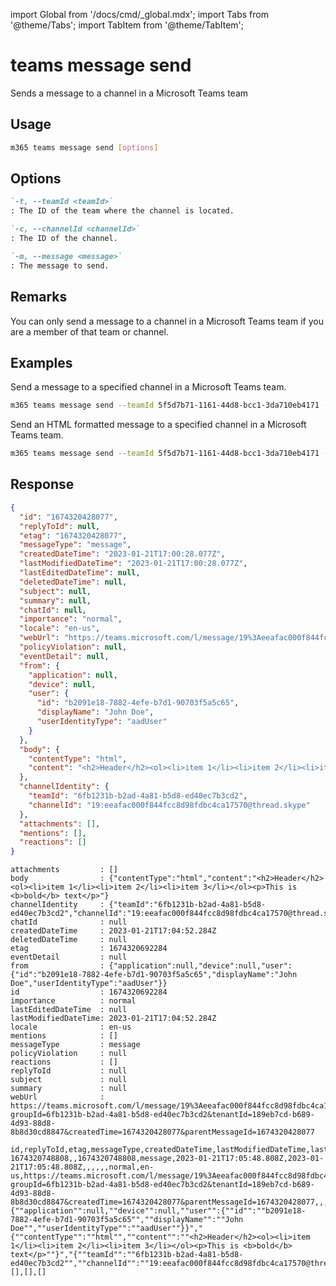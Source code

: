 <!-- DISCLAIMER: All secrets, passwords, and sensitive values in this document are examples only and not real credentials. -->
import Global from '/docs/cmd/_global.mdx';
import Tabs from '@theme/Tabs';
import TabItem from '@theme/TabItem';

# teams message send

Sends a message to a channel in a Microsoft Teams team

## Usage

```sh
m365 teams message send [options]
```

## Options

```md definition-list
`-t, --teamId <teamId>`
: The ID of the team where the channel is located.

`-c, --channelId <channelId>`
: The ID of the channel.

`-m, --message <message>`
: The message to send.
```

<Global />

## Remarks

You can only send a message to a channel in a Microsoft Teams team if you are a member of that team or channel.

## Examples

Send a message to a specified channel in a Microsoft Teams team.

```sh
m365 teams message send --teamId 5f5d7b71-1161-44d8-bcc1-3da710eb4171 --channelId 19:88f7e66a8dfe42be92db19505ae912a8@thread.skype --message "Hello World!"
```

Send an HTML formatted message to a specified channel in a Microsoft Teams team.

```sh
m365 teams message send --teamId 5f5d7b71-1161-44d8-bcc1-3da710eb4171 --channelId 19:88f7e66a8dfe42be92db19505ae912a8@thread.skype --message "Hello <b>World</b>!"
```

## Response

<Tabs>
  <TabItem value="JSON">

  ```json
  {
    "id": "1674320428077",
    "replyToId": null,
    "etag": "1674320428077",
    "messageType": "message",
    "createdDateTime": "2023-01-21T17:00:28.077Z",
    "lastModifiedDateTime": "2023-01-21T17:00:28.077Z",
    "lastEditedDateTime": null,
    "deletedDateTime": null,
    "subject": null,
    "summary": null,
    "chatId": null,
    "importance": "normal",
    "locale": "en-us",
    "webUrl": "https://teams.microsoft.com/l/message/19%3Aeeafac000f844fcc8d98fdbc4ca17570%40thread.skype/1674320428077?groupId=6fb1231b-b2ad-4a81-b5d8-ed40ec7b3cd2&tenantId=189eb7cd-b689-4d93-88d8-8b8d30cd8847&createdTime=1674320428077&parentMessageId=1674320428077",
    "policyViolation": null,
    "eventDetail": null,
    "from": {
      "application": null,
      "device": null,
      "user": {
        "id": "b2091e18-7882-4efe-b7d1-90703f5a5c65",
        "displayName": "John Doe",
        "userIdentityType": "aadUser"
      }
    },
    "body": {
      "contentType": "html",
      "content": "<h2>Header</h2><ol><li>item 1</li><li>item 2</li><li>item 3</li></ol><p>This is <b>bold</b> text</p>"
    },
    "channelIdentity": {
      "teamId": "6fb1231b-b2ad-4a81-b5d8-ed40ec7b3cd2",
      "channelId": "19:eeafac000f844fcc8d98fdbc4ca17570@thread.skype"
    },
    "attachments": [],
    "mentions": [],
    "reactions": []
  }
  ```

  </TabItem>
  <TabItem value="Text">

  ```text
  attachments         : []
  body                : {"contentType":"html","content":"<h2>Header</h2><ol><li>item 1</li><li>item 2</li><li>item 3</li></ol><p>This is <b>bold</b> text</p>"}
  channelIdentity     : {"teamId":"6fb1231b-b2ad-4a81-b5d8-ed40ec7b3cd2","channelId":"19:eeafac000f844fcc8d98fdbc4ca17570@thread.skype"}
  chatId              : null
  createdDateTime     : 2023-01-21T17:04:52.284Z
  deletedDateTime     : null
  etag                : 1674320692284
  eventDetail         : null
  from                : {"application":null,"device":null,"user":{"id":"b2091e18-7882-4efe-b7d1-90703f5a5c65","displayName":"John Doe","userIdentityType":"aadUser"}}
  id                  : 1674320692284
  importance          : normal
  lastEditedDateTime  : null
  lastModifiedDateTime: 2023-01-21T17:04:52.284Z
  locale              : en-us
  mentions            : []
  messageType         : message
  policyViolation     : null
  reactions           : []
  replyToId           : null
  subject             : null
  summary             : null
  webUrl              : https://teams.microsoft.com/l/message/19%3Aeeafac000f844fcc8d98fdbc4ca17570%40thread.skype/1674320428077?groupId=6fb1231b-b2ad-4a81-b5d8-ed40ec7b3cd2&tenantId=189eb7cd-b689-4d93-88d8-8b8d30cd8847&createdTime=1674320428077&parentMessageId=1674320428077
  ```

  </TabItem>
  <TabItem value="CSV">

  ```csv
  id,replyToId,etag,messageType,createdDateTime,lastModifiedDateTime,lastEditedDateTime,deletedDateTime,subject,summary,chatId,importance,locale,webUrl,policyViolation,eventDetail,from,body,channelIdentity,attachments,mentions,reactions
  1674320748808,,1674320748808,message,2023-01-21T17:05:48.808Z,2023-01-21T17:05:48.808Z,,,,,,normal,en-us,https://teams.microsoft.com/l/message/19%3Aeeafac000f844fcc8d98fdbc4ca17570%40thread.skype/1674320428077?groupId=6fb1231b-b2ad-4a81-b5d8-ed40ec7b3cd2&tenantId=189eb7cd-b689-4d93-88d8-8b8d30cd8847&createdTime=1674320428077&parentMessageId=1674320428077,,,"{""application"":null,""device"":null,""user"":{""id"":""b2091e18-7882-4efe-b7d1-90703f5a5c65"",""displayName"":""John Doe"",""userIdentityType"":""aadUser""}}","{""contentType"":""html"",""content"":""<h2>Header</h2><ol><li>item 1</li><li>item 2</li><li>item 3</li></ol><p>This is <b>bold</b> text</p>""}","{""teamId"":""6fb1231b-b2ad-4a81-b5d8-ed40ec7b3cd2"",""channelId"":""19:eeafac000f844fcc8d98fdbc4ca17570@thread.skype""}",[],[],[]
  ```

  </TabItem>
</Tabs>
